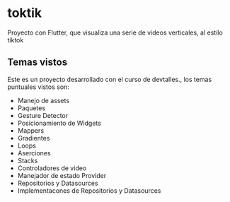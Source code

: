 # toktik

Proyecto con Flutter, que visualiza una serie de videos verticales, al estilo tiktok

## Temas vistos

Este es un proyecto desarrollado con el curso de devtalles., los temas puntuales vistos son: 


- Manejo de assets
- Paquetes
- Gesture Detector
- Posicionamiento de Widgets
- Mappers
- Gradientes
- Loops
- Aserciones
- Stacks
- Controladores de video
- Manejador de estado Provider
- Repositorios y Datasources
- Implementacones de Repositorios y Datasources

